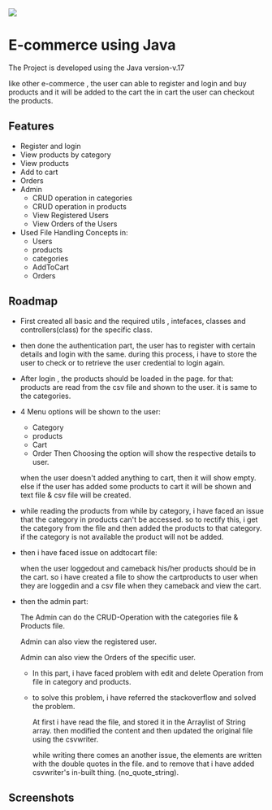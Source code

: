 
<img src= "https://th.bing.com/th/id/OIP.17Z49hdASIEoD7ez2FX_QQHaHa?pid=ImgDet&rs=1 height=200px"> 


# E-commerce using Java

The Project is developed using the Java version-v.17


like other e-commerce , the user can able to register and login and buy products and it will be added to the cart the in cart the user can checkout the products.

    

## Features

 - Register and login
 - View products by category 
 - View products
 - Add to cart
 - Orders
 - Admin
    - CRUD operation in categories 
    - CRUD operation in products 
    - View Registered Users
    - View Orders of the Users
 - Used File Handling Concepts in:
    - Users
    - products
    - categories
    - AddToCart 
    - Orders

## Roadmap

- First created all basic and the required utils , intefaces, classes and controllers(class) for the specific class. 
- then done the authentication part, the user has to register with certain details and login with the same. during this process, i have to store the user to check or to retrieve the user credential to login again.

- After login , the products should be loaded in the page. for that: products are read from the csv file and shown to the user. it is same to the categories.

- 4 Menu options will be shown to the user:
    - Category
    - products
    - Cart 
    - Order
    Then Choosing the option will show the respective details to user.

    when the user doesn't added anything to cart, then it will show empty. else if the user has added some products to cart it will be shown and text file & csv file will be created.
- while reading the products from while by category, i have faced an issue that the category in products can't be accessed. so to rectify this, i get the category from the file and then added the products to that category. if the category is not available the product will not be added.
- then i have faced issue on addtocart file:
    
    when the user loggedout and cameback his/her products should be in the cart. so i have created a file to show the cartproducts to user when they are loggedin and a csv file when they cameback and view the cart.

- then the admin part:

    The Admin can do the CRUD-Operation with the categories file & Products file.

    Admin can also view the registered user.

    Admin can also view the Orders of the specific user.

    - In this part, i have faced problem with edit and delete Operation from file in category and products.

    - to solve this problem, i have referred the stackoverflow and solved the problem.

        At first i have read the file, and stored it in the Arraylist of String array. then modified the content and then updated the original file using the csvwriter.

        while writing there comes an another issue, the elements are written with the double quotes in the file. and to remove that i have added csvwriter's in-built thing. (no_quote_string).
        




## Screenshots



